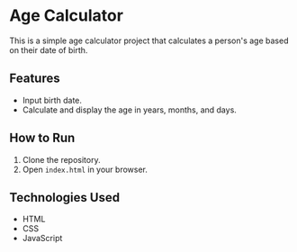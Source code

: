 # Age Calculator

This is a simple age calculator project that calculates a person's age based on their date of birth.

## Features
- Input birth date.
- Calculate and display the age in years, months, and days.

## How to Run
1. Clone the repository.
2. Open `index.html` in your browser.

## Technologies Used
- HTML
- CSS
- JavaScript
